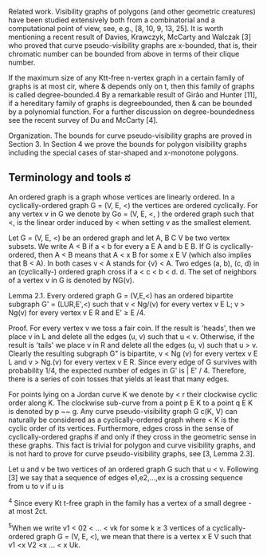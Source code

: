 Related work. Visibility graphs of polygons (and other geometric creatures) have been studied extensively both from a combinatorial and a computational point of view, see, e.g., [8, 10, 9, 13, 25]. It is worth mentioning a recent result of Davies, Krawczyk, McCarty and Walczak [3] who proved that curve pseudo-visibility graphs are x-bounded, that is, their chromatic number can be bounded from above in terms of their clique number.

If the maximum size of any Ktt-free n-vertex graph in a certain family of graphs is at most cir, where & depends only on t, then this family of graphs is called degree-bounded.4 By a remarkable result of Girão and Hunter [11], if a hereditary family of graphs is degreebounded, then & can be bounded by a polynomial function. For a further discussion on degree-boundedness see the recent survey of Du and McCarty [4].

Organization. The bounds for curve pseudo-visibility graphs are proved in Section 3. In Section 4 we prove the bounds for polygon visibility graphs including the special cases of star-shaped and x-monotone polygons.

## Terminology and tools ನ

An ordered graph is a graph whose vertices are linearly ordered. In a cyclically-ordered graph G = (V, E, <) the vertices are ordered cyclically. For any vertex v in G we denote by Go = (V, E, <, ) the ordered graph such that <, is the linear order induced by < when setting v as the smallest element.

Let G = (V, E, <) be an ordered graph and let A, B C V be two vertex subsets. We write A < B if a < b for every a E A and b E B. If G is cyclically-ordered, then A < B means that A < x B for some x E V (which also implies that B < A). In both cases v < A stands for {v} < A. Two edges (a, b), (c, d) in an (cyclically-) ordered graph cross if a < c < b < d. d. The set of neighbors of a vertex v in G is denoted by NG(v).

Lemma 2.1. Every ordered graph G = (V,E,<) has an ordered bipartite subgraph G' = (LUR,E',<) such that v < Ng/(v) for every vertex v E L; v > Ng(v) for every vertex v E R and E' ≥ E /4.

Proof. For every vertex v we toss a fair coin. If the result is 'heads', then we place v in L and delete all the edges (u, v) such that u < v. Otherwise, if the result is 'tails' we place v in R and delete all the edges (u, v) such that u > v. Clearly the resulting subgraph G" is bipartite, v < Ng (v) for every vertex v E L and v > Ng.(v) for every vertex v E R. Since every edge of G survives with probability 1/4, the expected number of edges in G' is | E' / 4. Therefore, there is a series of coin tosses that yields at least that many edges.

For points lying on a Jordan curve K we denote by < r their clockwise cyclic order along K. The clockwise sub-curve from a point p E K to a point q E K is denoted by p ~~ g. Any curve pseudo-visibility graph G c(K, V) can naturally be considered as a cyclically-ordered graph where < K is the cyclic order of its vertices. Furthermore, edges cross in the sense of cyclically-ordered graphs if and only if they cross in the geometric sense in these graphs. This fact is trivial for polygon and curve visibility graphs, and is not hard to prove for curve pseudo-visibility graphs, see [3, Lemma 2.3].

Let u and v be two vertices of an ordered graph G such that u < v. Following [3] we say that a sequence of edges e1,e2,...,ex is a crossing sequence from u to v if u is

<sup>4</sup> Since every Kt t-free graph in the family has a vertex of a small degree - at most 2ct.

<sup>5</sup>When we write v1 < 02 < ... < vk for some k ≥ 3 vertices of a cyclically-ordered graph G = (V, E, <), we mean that there is a vertex x E V such that v1 <x V2 <x ... < x Uk.